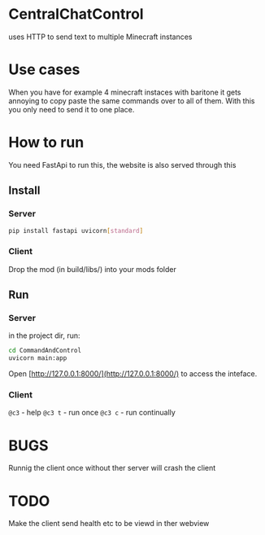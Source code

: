 # CentralChatControl
uses HTTP to send text to multiple Minecraft instances

# Use cases
When you have for example 4 minecraft instaces with baritone it gets annoying to copy paste the same commands over to all of them. 
With this you only need to send it to one place. 


# How to run
You need FastApi to run this, the website is also served through this

## Install

### Server
```bash
pip install fastapi uvicorn[standard]
```

### Client
Drop the mod (in build/libs/) into your mods folder


## Run 
### Server
in the project dir, run:
```bash
cd CommandAndControl
uvicorn main:app
```
Open [http://127.0.0.1:8000/](http://127.0.0.1:8000/) to access the inteface.

### Client
`@c3` - help
`@c3 t` - run once
`@c3 c` - run continually

# BUGS

Runnig the client once without ther server will crash the client


# TODO

Make the client send health etc to be viewd in ther webview

